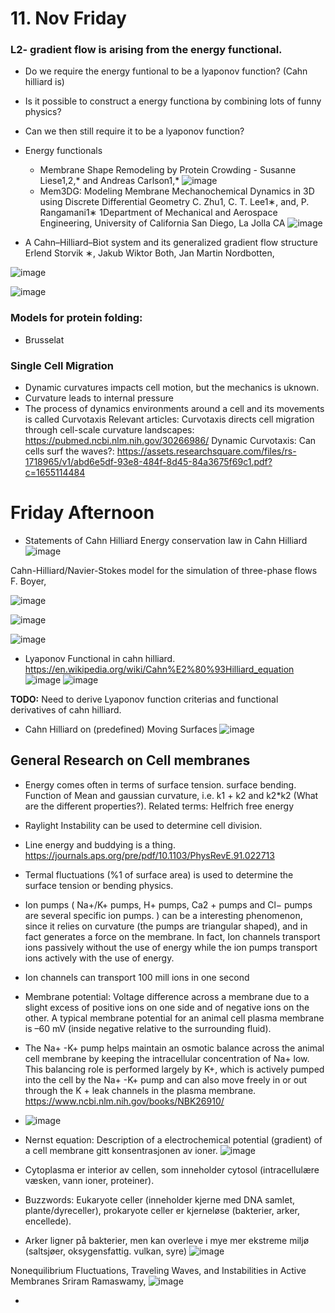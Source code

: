 


# 11. Nov Friday
### L2- gradient flow is arising from the energy functional.
  - Do we require the energy funtional to be a lyaponov function? (Cahn hilliard is)
  - Is it possible to construct a energy functiona by combining lots of funny physics?
  - Can we then still require it to be a lyaponov function?

  - Energy functionals
    - Membrane Shape Remodeling by Protein Crowding - Susanne Liese1,2,* and Andreas Carlson1,*
      ![image](https://user-images.githubusercontent.com/43385748/201228707-9cbe5a97-1cbf-447c-a908-a6bc9f827f78.png)
     - Mem3DG: Modeling Membrane Mechanochemical Dynamics in 3D using
Discrete Differential Geometry
C. Zhu1, C. T. Lee1∗, and, P. Rangamani1∗
1Department of Mechanical and Aerospace Engineering, University of California San Diego, La Jolla CA
    ![image](https://user-images.githubusercontent.com/43385748/201229223-660c6cee-6dd8-4354-acb6-d3ba854f50b1.png)


- A Cahn–Hilliard–Biot system and its generalized gradient flow
structure
Erlend Storvik ∗, Jakub Wiktor Both, Jan Martin Nordbotten,

 ![image](https://user-images.githubusercontent.com/43385748/201229511-08720431-12fd-4612-b613-d823430a0765.png)

 ![image](https://user-images.githubusercontent.com/43385748/201229467-20ae2038-0333-46f5-b153-a6055bc8d5b1.png)



### Models for protein folding:
  - Brusselat

### Single Cell Migration
  - Dynamic curvatures impacts cell motion, but the mechanics is uknown.
  - Curvature leads to internal pressure
  - The process of dynamics environments around a cell and its movements is called Curvotaxis
Relevant articles:
  Curvotaxis directs cell migration through cell-scale curvature landscapes: https://pubmed.ncbi.nlm.nih.gov/30266986/
  Dynamic Curvotaxis: Can cells surf the waves?: https://assets.researchsquare.com/files/rs-1718965/v1/abd6e5df-93e8-484f-8d45-84a3675f69c1.pdf?c=1655114484
  

# Friday Afternoon 
- Statements of Cahn
Hilliard
Energy conservation law in Cahn Hilliard
![image](https://user-images.githubusercontent.com/43385748/201314179-a2f891c3-9975-4b40-8297-5c9ade0fa8c4.png)


 Cahn-Hilliard/Navier-Stokes model for the simulation of
three-phase flows F. Boyer, 

![image](https://user-images.githubusercontent.com/43385748/201317008-7cf292ea-a87a-45ac-92b6-39e120c014d3.png)

![image](https://user-images.githubusercontent.com/43385748/201317102-ac1ca7c9-d6ee-47ca-9a91-d2198295e042.png)

![image](https://user-images.githubusercontent.com/43385748/201317279-7429b076-c69e-4f08-a073-aacbb1fcd693.png)



- Lyaponov Functional in cahn hilliard. https://en.wikipedia.org/wiki/Cahn%E2%80%93Hilliard_equation
![image](https://user-images.githubusercontent.com/43385748/201314328-2d63c0e6-2558-4e44-a23e-384b319f0007.png)
![image](https://user-images.githubusercontent.com/43385748/201314623-6774c4af-8636-4a30-9136-06f58f4a74ee.png)

**TODO:** Need to derive Lyaponov function criterias and functional derivatives of cahn hilliard.


- Cahn Hilliard on (predefined) Moving Surfaces
![image](https://user-images.githubusercontent.com/43385748/201315467-f454f962-5f3b-4831-a66a-943f6f6927b4.png)



## General Research on Cell membranes
  - Energy comes often in terms of surface tension. surface bending. Function of Mean and gaussian curvature, i.e. k1 + k2 and k2*k2 (What are the different properties?). Related terms: Helfrich free energy
  - Raylight Instability can be used to determine cell division.
  - Line energy and buddying is a thing. https://journals.aps.org/pre/pdf/10.1103/PhysRevE.91.022713
  - Termal fluctuations (%1 of surface area) is used to determine the surface tension or bending physics.
  - Ion pumps ( Na+/K+ pumps, H+ pumps, Ca2 + pumps and Cl− pumps are several specific ion pumps. ) can be a interesting phenomenon, since it relies on curvature (the pumps are triangular shaped), and in fact generates a force on the membrane. In fact, Ion channels transport ions passively without the use of energy while the ion pumps transport ions actively with the use of energy.   
  - Ion channels can transport 100 mill ions in one second
  - Membrane potential: Voltage difference across a membrane due to a slight excess of positive ions on one side and of negative ions on the other. A typical membrane potential for an animal cell plasma membrane is –60 mV (inside negative relative to the surrounding fluid).
  - The Na+ -K+ pump helps maintain an osmotic balance across the animal cell membrane by keeping the intracellular concentration of Na+ low.  This balancing role is performed largely by K+, which is actively pumped into the cell by the Na+ -K+ pump and can also move freely in or out through the K + leak channels in the plasma membrane. https://www.ncbi.nlm.nih.gov/books/NBK26910/
  
  - ![image](https://user-images.githubusercontent.com/43385748/201411415-b418b07d-b190-4cae-a66d-88c3c8871b24.png)
   - Nernst equation: Description of a electrochemical potential (gradient) of a cell membrane gitt konsentrasjonen av ioner.
![image](https://user-images.githubusercontent.com/43385748/201422482-c9b3fed5-83ae-448f-a8ef-4c1fe8e52c04.png)

  
  
  
  - Cytoplasma er interior av cellen, som inneholder cytosol (intracellulære væsken, vann ioner, proteiner). 
  - Buzzwords: Eukaryote celler (inneholder kjerne med DNA samlet, plante/dyreceller), prokaryote celler er kjerneløse (bakterier, arker, encellede). 
  - Arker ligner på bakterier, men kan overleve i mye mer ekstreme miljø (saltsjøer, oksygensfattig. vulkan, syre)
   ![image](https://user-images.githubusercontent.com/43385748/201414763-165ecef0-b741-4db2-b1b0-61e03cf23d03.png)
   
  


  
  Nonequilibrium Fluctuations, Traveling Waves, and Instabilities in Active Membranes
Sriram Ramaswamy,
   ![image](https://user-images.githubusercontent.com/43385748/201410123-8482d59f-4086-45cc-a155-5e02828c142c.png)

   -  



 
